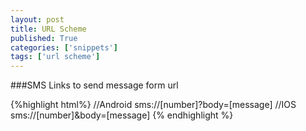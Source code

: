 ```yaml
---
layout: post
title: URL Scheme
published: True
categories: ['snippets']
tags: ['url scheme']
---
```

<!--more-->

###SMS Links to send message form url

{%highlight html%}
//Android
sms://[number]?body=[message]
//IOS
sms://[number]&body=[message]
{% endhighlight %}
